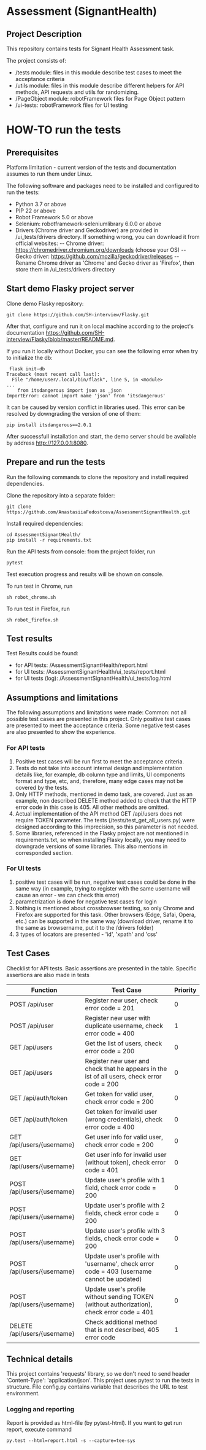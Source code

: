 # Assessment (SignantHealth) #

## Project Description ##
This repository contains tests for Signant Health Assessment task.

The project consists of:
- /tests module: files in this module describe test cases to meet the acceptance criteria
- /utils module: files in this module describe different helpers for API methods, API requests and utils for randomizing.
- /PageObject module: robotFramework files for Page Object pattern
- /ui-tests: robotFramework files for UI testing

# HOW-TO run the tests #
## Prerequisites ##

Platform limitation - current version of the tests and documentation assumes to run them under Linux.    

The following software and packages need to be installed and configured to run the tests:
- Python 3.7 or above
- PIP 22 or above
- Robot Framework 5.0 or above
- Selenium: robotframework-seleniumlibrary 6.0.0 or above
- Drivers (Chrome driver and Geckodriver) are provided in /ui_tests/drivers directory. If something wrong, you can download it from official websites:
-- Chrome driver: https://chromedriver.chromium.org/downloads (choose your OS)
-- Gecko driver: https://github.com/mozilla/geckodriver/releases
-- Rename Chrome driver as 'Chrome' and Gecko driver as 'Firefox', then store them in /ui_tests/drivers directory

## Start demo Flasky project server

Clone demo Flasky repository:

```
git clone https://github.com/SH-interview/Flasky.git
```

After that, configure and run it on local machine according to the project's documentation
https://github.com/SH-interview/Flasky/blob/master/README.md. 

If you run it locally without Docker, you can see the following error when try to initialize the db:

```
 flask init-db
Traceback (most recent call last):
  File "/home/user/.local/bin/flask", line 5, in <module>
...
    from itsdangerous import json as _json
ImportError: cannot import name 'json' from 'itsdangerous'
```

It can be caused by version conflict in libraries used. This error can be resolved by downgrading the version of one 
of them:

```
pip install itsdangerous==2.0.1
```

After successfull installation and start, the demo server should be available by address http://127.0.0.1:8080. 

## Prepare and run the tests

Run the following commands to clone the repository and install required dependencies.

Clone the repository into a separate folder:

```
git clone https://github.com/AnastasiiaFedostceva/AssessmentSignantHealth.git
```
Install required dependencies:

```
cd AssessmentSignantHealth/
pip install -r requirements.txt
```

Run the API tests from console: from the project folder, run

```
pytest
```

Test execution progress and results will be shown on console. 


To run test in Chrome, run
```
sh robot_chrome.sh 
```
To run test in Firefox, run
```
sh robot_firefox.sh 
```

## Test results ##
Test Results could be found:
- for API tests: /AssessmentSignantHealth/report.html
- for UI tests: /AssessmentSignantHealth/ui_tests/report.html
- for UI tests (log): /AssessmentSignantHealth/ui_tests/log.html

## Assumptions and limitations ##
The following assumptions and limitations were made:
Common: not all possible test cases are presented in this project. Only positive test cases are presented to meet the acceptance criteria. Some negative test cases are also presented to show the experience.
### For API tests ###
1) Positive test cases will be run first to meet the acceptance criteria.
2) Tests do not take into account internal design and implementation details like, for example, db column type and limits, UI components format and type, etc, and, therefore, many edge cases may not be covered by the tests.
3) Only HTTP methods, mentioned in demo task, are covered. Just as an example, non described DELETE method added to check that the HTTP error code in this case is 405. All other methods are omitted.
4) Actual implementation of the API method GET /api/users does not require TOKEN parameter. The tests (/tests/test_get_all_users.py) were designed according to this imprecision, so this parameter is not needed.
5) Some libraries, referenced in the Flasky project are not mentioned in requirements.txt, so when installing Flasky locally, you may need to downgrade versions of some libraries. This also mentions in corresponded section.
### For UI tests ###
1) positive test cases will be run, negative test cases could be done in the same way (in example, trying to register with the same username will cause an error - we can check this error)
2) parametrization is done for negative test cases for login
3) Nothing is mentioned about crossbrowser testing, so only Chrome and Firefox are supported for this task. Other browsers (Edge, Safai, Opera, etc.) can be supported in the same way (download driver, rename it to the same as browsername, put it to the /drivers folder)
4) 3 types of locators are presented - 'id', 'xpath' and 'css'

## Test Cases ##
Checklist for API tests. Basic assertions are presented in the table. Specific assertions are also made in tests

| Function                     | Test Case                                                                                   | Priority |
|------------------------------|---------------------------------------------------------------------------------------------|----------|
| POST /api/user               | Register new user, check error code = 201                                                   | 0        |
| POST /api/user               | Register new user with duplicate username, check error code = 400                           | 1        |
| GET /api/users               | Get the list of users, check error code = 200                                               | 0        |
| GET /api/users               | Register new user and check that he appears in the ist of all users, check error code = 200 | 0        |
| GET /api/auth/token          | Get token for valid user, check error code = 200                                            | 0        |
| GET /api/auth/token          | Get token for invalid user (wrong credentials), check error code = 400                      | 0        |
| GET /api/users/{username}    | Get user info for valid user, check error code = 200                                        | 0        |
| GET /api/users/{username}    | Get user info for invalid user (without token), check error code = 401                      | 0        |
| POST /api/users/{username}   | Update user's profile with 1 field, check error code = 200                                  | 0        |
| POST /api/users/{username}   | Update user's profile with 2 fields, check error code = 200                                 | 0        |
| POST /api/users/{username}   | Update user's profile with 3 fields, check error code = 200                                 | 0        |
| POST /api/users/{username}   | Update user's profile with 'username', check error code = 403 (username cannot be updated)  | 0        |
| POST /api/users/{username}   | Update user's profile without sending TOKEN (without authorization), check error code = 401 | 0        |
| DELETE /api/users/{username} | Check additional method that is not described, 405 error code                               | 1        |

## Technical details ##
This project contains 'requests' library, so we don't need to send header 'Content-Type': 'application/json'.
This project uses pytest to run the tests in structure.
File config.py contains variable that describes the URL to test environment.
### Logging and reporting ###
Report is provided as html-file (by pytest-html). If you want to get run report, execute command
```
py.test --html=report.html -s --capture=tee-sys
```

